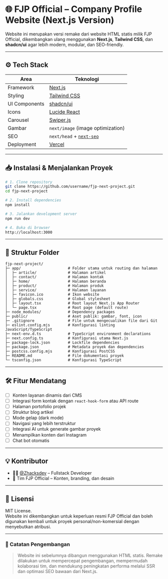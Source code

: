 
# 🌐 FJP Official – Company Profile Website (Next.js Version)

Website ini merupakan versi remake dari website HTML statis milik FJP Official, dikembangkan ulang menggunakan **Next.js**, **Tailwind CSS**, dan **shadcn/ui** agar lebih modern, modular, dan SEO-friendly.

---

## ⚙️ Tech Stack

| Area             | Teknologi                                   |
|------------------|----------------------------------------------|
| Framework        | [Next.js](https://nextjs.org/)               |
| Styling          | [Tailwind CSS](https://tailwindcss.com/)     |
| UI Components    | [shadcn/ui](https://ui.shadcn.com/)          |
| Icons            | [Lucide React](https://lucide.dev/)          |
| Carousel         | [Swiper.js](https://swiperjs.com/)           |
| Gambar           | `next/image` (image optimization)            |
| SEO              | `next/head` + [`next-seo`](https://github.com/garmeeh/next-seo) |
| Deployment       | [Vercel](https://vercel.com/)                |

---

## 📥 Instalasi & Menjalankan Proyek

```bash
# 1. Clone repository
git clone https://github.com/username/fjp-next-project.git
cd fjp-next-project

# 2. Install dependencies
npm install

# 3. Jalankan development server
npm run dev

# 4. Buka di browser
http://localhost:3000
```

---

## 🧱 Struktur Folder

```
fjp-next-project/
├─ app/                     # Folder utama untuk routing dan halaman
│  ├─ article/              # Halaman artikel
│  ├─ contact/              # Halaman kontak
│  ├─ home/                 # Halaman beranda
│  ├─ product/              # Halaman produk
│  ├─ service/              # Halaman layanan
│  ├─ favicon.ico           # Ikon website
│  ├─ globals.css           # Global stylesheet
│  ├─ layout.tsx            # Root layout Next.js App Router
│  └─ page.tsx              # Root page (default route)
├─ node_modules/            # Dependency packages
├─ public/                  # Aset publik: gambar, font, icon
├─ .gitignore               # File untuk mengecualikan file dari Git
├─ eslint.config.mjs        # Konfigurasi linting JavaScript/TypeScript
├─ next-env.d.ts            # TypeScript environment declarations
├─ next.config.ts           # Konfigurasi utama Next.js
├─ package-lock.json        # Lockfile dependencies
├─ package.json             # Metadata proyek dan dependencies
├─ postcss.config.mjs       # Konfigurasi PostCSS
├─ README.md                # File dokumentasi proyek
└─ tsconfig.json            # Konfigurasi TypeScript
```

---

## 🛠️ Fitur Mendatang

- [ ] Konten layanan dinamis dari CMS
- [ ] Integrasi form kontak dengan `react-hook-form` atau API route
- [ ] Halaman portofolio projek
- [ ] Struktur blog artikel
- [ ] Mode gelap (dark mode)
- [ ] Navigasi yang lebih terstruktur
- [ ] Integrasi AI untuk generate gambar proyek
- [ ] Menampilkan konten dari Instagram
- [ ] Chat bot otomatis

---

## 💡 Kontributor

- 👨‍💻 [@Zhacksdev](https://github.com/Zhacksdev) – Fullstack Developer
- 📸 Tim FJP Official – Konten, branding, dan desain

---

## 📜 Lisensi

MIT License.  
Website ini dikembangkan untuk keperluan resmi FJP Official dan boleh digunakan kembali untuk proyek personal/non-komersial dengan menyebutkan atribusi.

---

### 🧠 Catatan Pengembangan

> Website ini sebelumnya dibangun menggunakan HTML statis. Remake dilakukan untuk mempercepat pengembangan, mempermudah kolaborasi tim, dan mendukung peningkatan performa melalui SSR dan optimasi SEO bawaan dari Next.js.
